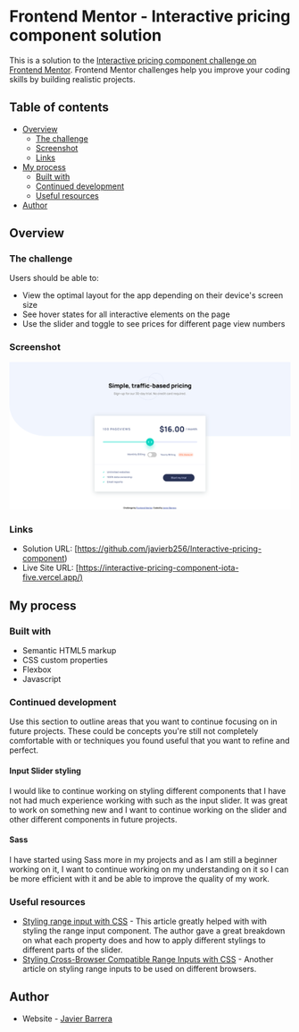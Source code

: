 # Frontend Mentor - Interactive pricing component solution

This is a solution to the [Interactive pricing component challenge on Frontend Mentor](https://www.frontendmentor.io/challenges/interactive-pricing-component-t0m8PIyY8). Frontend Mentor challenges help you improve your coding skills by building realistic projects. 

## Table of contents

- [Overview](#overview)
  - [The challenge](#the-challenge)
  - [Screenshot](#screenshot)
  - [Links](#links)
- [My process](#my-process)
  - [Built with](#built-with)
  - [Continued development](#continued-development)
  - [Useful resources](#useful-resources)
- [Author](#author)

## Overview

### The challenge

Users should be able to:

- View the optimal layout for the app depending on their device's screen size
- See hover states for all interactive elements on the page
- Use the slider and toggle to see prices for different page view numbers

### Screenshot

![screenshot](./page-screenshot.png)

### Links

- Solution URL: [https://github.com/javierb256/Interactive-pricing-component)
- Live Site URL: [[https://interactive-pricing-component-iota-five.vercel.app/)](https://javierb256.github.io/Interactive-pricing-component/)

## My process

### Built with

- Semantic HTML5 markup
- CSS custom properties
- Flexbox
- Javascript

### Continued development

Use this section to outline areas that you want to continue focusing on in future projects. These could be concepts you're still not completely comfortable with or techniques you found useful that you want to refine and perfect.

#### Input Slider styling
I would like to continue working on styling different components that I have not had much experience working with such as the input slider. It was great to work on something new and I want to continue working on the slider and 
other different components in future projects.

#### Sass
I have started using Sass more in my projects and as I am still a beginner working on it, I want to continue working on my understanding on it so I can be more efficient with it and be able to improve the quality of my work.

### Useful resources

- [Styling range input with CSS](https://nikitahl.com/style-range-input-css) - This article greatly helped with with styling the range input component. The author gave a great breakdown on what each property does and how
to apply different stylings to different parts of the slider.
- [Styling Cross-Browser Compatible Range Inputs with CSS](https://css-tricks.com/styling-cross-browser-compatible-range-inputs-css/) - Another article on styling range inputs to be used on different browsers.

## Author

- Website - [Javier Barrera](https://github.com/javierb256)

